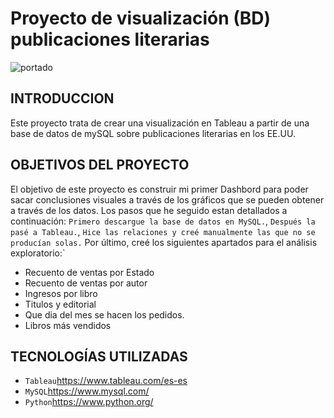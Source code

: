 #                     Proyecto de visualización (BD) publicaciones literarias
![portado](https://educacion30.b-cdn.net/wp-content/uploads/2020/05/477-1-1200x675.jpg.webp)

## INTRODUCCION

Este proyecto trata de crear una visualización en Tableau a partir de una base de datos de mySQL sobre publicaciones literarias en los EE.UU.

## OBJETIVOS DEL PROYECTO


El objetivo de este proyecto es construir mi primer Dashbord para poder sacar conclusiones visuales a través de los gráficos que se pueden obtener a través de los datos.
Los pasos que he seguido estan detallados a continuación:
`Primero descargue la base de datos en MySQL.`,
`Después la pasé a Tableau.`,
`Hice las relaciones y creé manualmente las que no se producían solas.`
Por último, creé los siguientes apartados para el análisis exploratorio:`
- Recuento de ventas por Estado
- Recuento de ventas por autor
- Ingresos por libro
- Titulos y editorial             
- Que dia del mes se hacen los pedidos.
- Libros más vendidos 


## TECNOLOGÍAS UTILIZADAS

- `Tableau`<https://www.tableau.com/es-es>
- `MySQL`https://www.mysql.com/
- `Python`https://www.python.org/